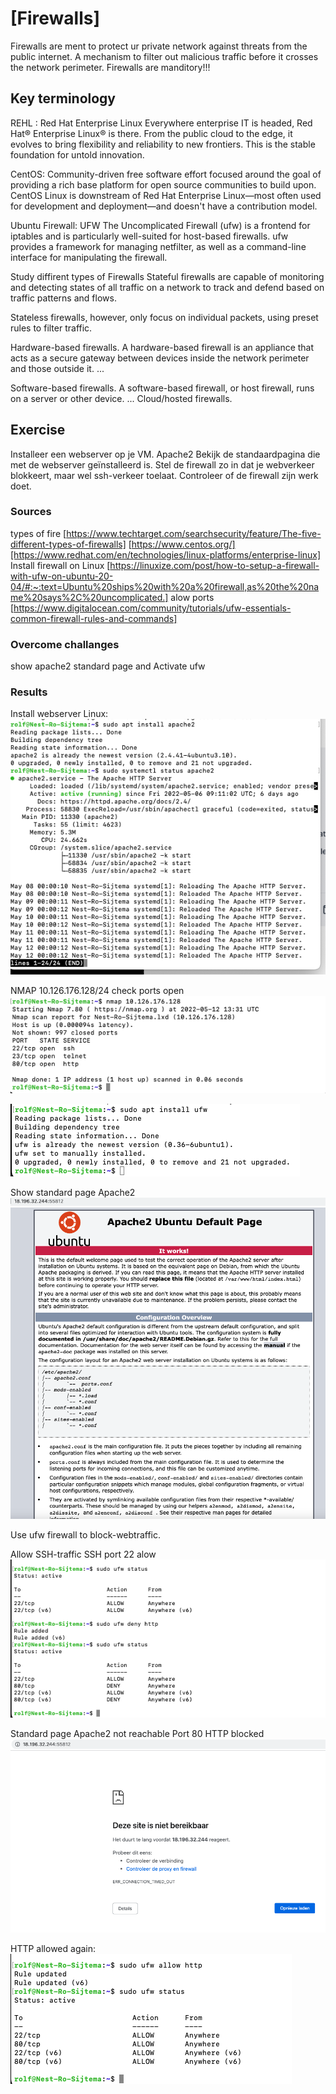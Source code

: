 # [Firewalls]
Firewalls are ment to protect ur private network against threats from the public internet. 
A mechanism to filter out malicious traffic before it crosses the network perimeter. Firewalls are manditory!!!


## Key terminology
REHL : Red Hat Enterprise Linux
Everywhere enterprise IT is headed, Red Hat® Enterprise Linux® is there. From the public cloud to the edge, it evolves to bring flexibility and reliability to new frontiers. This is the stable foundation for untold innovation.

CentOS:
Community-driven free software effort focused around the goal of providing a rich base platform for open source communities to build upon. CentOS Linux is downstream of Red Hat Enterprise Linux—most often used for development and deployment—and doesn't have a contribution model. 

Ubuntu Firewall: UFW
The Uncomplicated Firewall (ufw) is a frontend for iptables and is particularly well-suited for host-based firewalls. ufw provides a framework for managing netfilter, as well as a command-line interface for manipulating the firewall.

Study diffirent types of Firewalls
Stateful firewalls are capable of monitoring and detecting states of all traffic on a network to track and defend based on traffic patterns and flows. 

Stateless firewalls, however, only focus on individual packets, using preset rules to filter traffic.

Hardware-based firewalls. A hardware-based firewall is an appliance that acts as a secure gateway between devices inside the network perimeter and those outside it. ...

Software-based firewalls. A software-based firewall, or host firewall, runs on a server or other device. ...
Cloud/hosted firewalls.


## Exercise
Installeer een webserver op je VM.
Apache2
Bekijk de standaardpagina die met de webserver geïnstalleerd is.
Stel de firewall zo in dat je webverkeer blokkeert, maar wel ssh-verkeer toelaat.
Controleer of de firewall zijn werk doet. 


### Sources
types of fire
[https://www.techtarget.com/searchsecurity/feature/The-five-different-types-of-firewalls]
[https://www.centos.org/][https://www.redhat.com/en/technologies/linux-platforms/enterprise-linux]
Install firewall on Linux
[https://linuxize.com/post/how-to-setup-a-firewall-with-ufw-on-ubuntu-20-04/#:~:text=Ubuntu%20ships%20with%20a%20firewall,as%20the%20name%20says%2C%20uncomplicated.]
alow ports
[https://www.digitalocean.com/community/tutorials/ufw-essentials-common-firewall-rules-and-commands]

### Overcome challanges
show apache2 standard page
and
Activate ufw 

### Results
Install webserver Linux:
![webserver](../00_includes/WebserverApache2.png)

NMAP 10.126.176.128/24  check ports open
![nmapip](../00_includes/nmap.png)


![ufwinstall](../00_includes/UFW.png)

Show standard page Apache2
![pagina](../00_includes/Standard%20page%20Apache2.png)

Use ufw firewall to block-webtraffic.

Allow SSH-traffic SSH port 22 alow
![ssh allow](../00_includes/portstatus.png)

Standard page Apache2 not reachable Port 80 HTTP blocked
![apache2block](../00_includes/Pagina%20apache%20niet%20bereikbaar.png)

HTTP allowed again: 
![allow](../00_includes/Allow%20http%20again.png)
